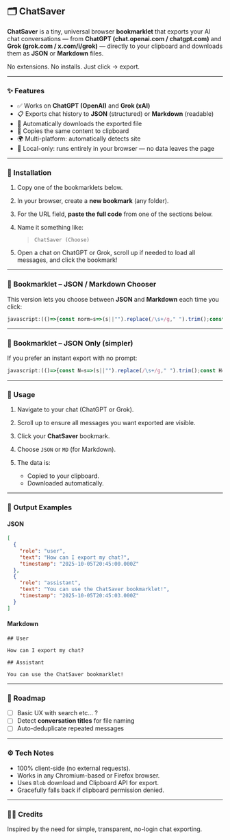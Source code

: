 ## 🗂️ ChatSaver

**ChatSaver** is a tiny, universal browser **bookmarklet** that exports your AI chat conversations — from **ChatGPT (chat.openai.com / chatgpt.com)** and **Grok (grok.com / x.com/i/grok)** — directly to your clipboard and downloads them as **JSON** or **Markdown** files.

No extensions. No installs. Just click → export.

---

### ✨ Features

* ✅ Works on **ChatGPT (OpenAI)** and **Grok (xAI)**
* 📋 Exports chat history to **JSON** (structured) or **Markdown** (readable)
* 💾 Automatically downloads the exported file
* 📎 Copies the same content to clipboard
* 🌍 Multi-platform: automatically detects site
* 🔐 Local-only: runs entirely in your browser — no data leaves the page

---

### 🚀 Installation

1. Copy one of the bookmarklets below.
2. In your browser, create a **new bookmark** (any folder).
3. For the URL field, **paste the full code** from one of the sections below.
4. Name it something like:

   > `ChatSaver (Choose)`
5. Open a chat on ChatGPT or Grok, scroll up if needed to load all messages, and click the bookmark!

---

### 💾 Bookmarklet – JSON / Markdown Chooser

This version lets you choose between **JSON** and **Markdown** each time you click:

```javascript
javascript:(()=>{const norm=s=>(s||"").replace(/\s+/g," ").trim();const host=location.host;let msgs=[];const toMD=a=>a.map(x=>`## ${x.role.charAt(0).toUpperCase()+x.role.slice(1)}\n\n${x.text}\n`).join("\n");if(/chatgpt\.com|chat\.openai\.com/.test(host)){msgs=[...document.querySelectorAll('[data-message-author-role]')].map(d=>({role:d.getAttribute('data-message-author-role'),text:norm(d.innerText),timestamp:new Date().toISOString()}));}else if(host.includes('grok.com')||host.includes('x.com')||host.includes('grok.x.ai')){const guessRole=b=>{const c=b.classList,has=t=>[...c].some(x=>x.includes(t));return has('bg-surface')||has('border-border')||c.contains('rounded-br-lg')?'user':(c.contains('w-full')&&c.contains('max-w-none'))?'assistant':'assistant'};msgs=[...document.querySelectorAll('.message-bubble')].map(b=>{const t=b.querySelector('.response-content-markdown.markdown')||b;return{role:guessRole(b),text:norm(t.innerText),timestamp:new Date().toISOString()}}).filter(x=>x.text);}else{alert(`Unsupported platform: ${host}`);return;}if(!msgs.length){alert('No messages found. Scroll to load older messages and try again.');return;}const choice=(prompt('Export format? Type JSON or MD','JSON')||'').trim().toUpperCase();if(!choice)return;const stamp=new Date().toISOString().replace(/:/g,'-');const plat=/openai|chatgpt/.test(host)?'openai':'grok';let content,filename,mime;if(choice==='MD'){content=toMD(msgs);filename=`${stamp}-${plat}.md`;mime='text/markdown'}else{content=JSON.stringify(msgs,null,2);filename=`${stamp}-${plat}.json`;mime='application/json'}const save=(c,fn,ty)=>{const bl=new Blob([c],{type:ty}),a=document.createElement('a');a.href=URL.createObjectURL(bl);a.download=fn;document.body.appendChild(a);a.click();a.remove()};(async()=>{try{await navigator.clipboard.writeText(content)}catch(e){}save(content,filename,mime);alert(`✅ Exported ${msgs.length} messages → ${filename}`)})()})();
```

---

### 💾 Bookmarklet – JSON Only (simpler)

If you prefer an instant export with no prompt:

```javascript
javascript:(()=>{const N=s=>(s||"").replace(/\s+/g," ").trim();const H=location.host;let M=[];if(/chatgpt\.com|chat\.openai\.com/.test(H)){M=[...document.querySelectorAll('[data-message-author-role]')].map(d=>({role:d.getAttribute('data-message-author-role'),text:N(d.innerText),timestamp:new Date().toISOString()}));}else if(H.includes('grok.com')||H.includes('x.com')||H.includes('grok.x.ai')){const R=b=>{const c=b.classList,has=t=>[...c].some(x=>x.includes(t));if(has('bg-surface')||has('border-border')||c.contains('rounded-br-lg'))return'user';if(c.contains('w-full')&&c.contains('max-w-none'))return'assistant';return'assistant'};M=[...document.querySelectorAll('.message-bubble')].map(b=>{const t=b.querySelector('.response-content-markdown.markdown')||b;return{role:R(b),text:N(t.innerText),timestamp:new Date().toISOString()}}).filter(x=>x.text);}else{alert(`Unsupported platform: ${H}`);return;}if(!M.length){alert('No messages found. Scroll to load older messages and try again.');return;}const J=JSON.stringify(M,null,2),save=(c,fn)=>{const bl=new Blob([c],{type:'application/json'}),a=document.createElement('a');a.href=URL.createObjectURL(bl);a.download=fn;document.body.appendChild(a);a.click();a.remove();};const stamp=new Date().toISOString().replace(/:/g,'-');const plat=/openai|chatgpt/.test(H)?'openai':'grok';const fn=`${stamp}-${plat}.json`;(()=>{try{navigator.clipboard.writeText(J)}catch(e){}save(J,fn);alert(`✅ Exported ${M.length} messages → ${fn}`)})()})();
```

---

### 🧠 Usage

1. Navigate to your chat (ChatGPT or Grok).
2. Scroll up to ensure all messages you want exported are visible.
3. Click your **ChatSaver** bookmark.
4. Choose `JSON` or `MD` (for Markdown).
5. The data is:

   * Copied to your clipboard.
   * Downloaded automatically.

---

### 📁 Output Examples

#### JSON

```json
[
  {
    "role": "user",
    "text": "How can I export my chat?",
    "timestamp": "2025-10-05T20:45:00.000Z"
  },
  {
    "role": "assistant",
    "text": "You can use the ChatSaver bookmarklet!",
    "timestamp": "2025-10-05T20:45:03.000Z"
  }
]
```

#### Markdown

```
## User

How can I export my chat?

## Assistant

You can use the ChatSaver bookmarklet!
```

---

### 🧩 Roadmap
* [ ] Basic UX with search etc... ?
* [ ] Detect **conversation titles** for file naming
* [ ] Auto-deduplicate repeated messages

---

### ⚙️ Tech Notes

* 100% client-side (no external requests).
* Works in any Chromium-based or Firefox browser.
* Uses `Blob` download and Clipboard API for export.
* Gracefully falls back if clipboard permission denied.

---

### 🧑‍💻 Credits
Inspired by the need for simple, transparent, no-login chat exporting.

